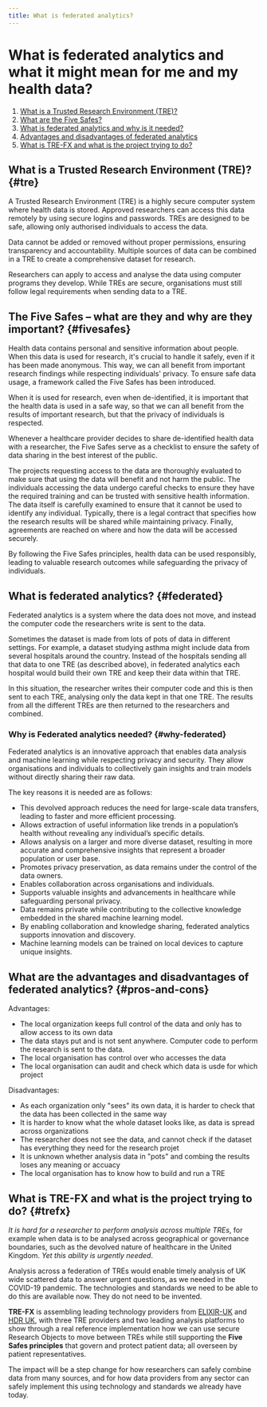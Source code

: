```yaml
---
title: What is federated analytics?
---
```


# What is federated analytics and what it might mean for me and my health data?

1. [What is a Trusted Research Environment (TRE)?](#tre)
2. [What are the Five Safes?](#fivesafes)
3. [What is federated analytics and why is it needed?](#federated)
4. [Advantages and disadvantages of federated analytics](#pros-and-cons)
5. [What is TRE-FX and what is the project trying to do?](#trefx)

## What is a Trusted Research Environment (TRE)? {#tre}

A Trusted Research Environment (TRE) is a highly secure computer system where health data is stored. Approved researchers can access this data remotely by using secure logins and passwords. TREs are designed to be safe, allowing only authorised individuals to access the data. 

Data cannot be added or removed without proper permissions, ensuring transparency and accountability. Multiple sources of data can be combined in a TRE to create a comprehensive dataset for research. 

Researchers can apply to access and analyse the data using computer programs they develop. While TREs are secure, organisations must still follow legal requirements when sending data to a TRE. 


## The Five Safes – what are they and why are they important? {#fivesafes}

Health data contains personal and sensitive information about people. When this data is used for research, it's crucial to handle it safely, even if it has been made anonymous. This way, we can all benefit from important research findings while respecting individuals' privacy. To ensure safe data usage, a framework called the Five Safes has been introduced.

When it is used for research, even when de-identified, it is important that the health data is used in a safe way, so that we can all benefit from the results of important research, but that the privacy of individuals is respected.   

Whenever a healthcare provider decides to share de-identified health data with a researcher, the Five Safes serve as a checklist to ensure the safety of data sharing in the best interest of the public.

The projects requesting access to the data are thoroughly evaluated to make sure that using the data will benefit and not harm the public. The individuals accessing the data undergo careful checks to ensure they have the required training and can be trusted with sensitive health information. The data itself is carefully examined to ensure that it cannot be used to identify any individual. Typically, there is a legal contract that specifies how the research results will be shared while maintaining privacy. Finally, agreements are reached on where and how the data will be accessed securely.

By following the Five Safes principles, health data can be used responsibly, leading to valuable research outcomes while safeguarding the privacy of individuals.


## What is federated analytics? {#federated}

Federated analytics is a system where the data does not move, and instead the computer code the researchers write is sent to the data.

Sometimes the dataset is made from lots of pots of data in different settings.  For example, a dataset studying asthma might include data from several hospitals around the country. Instead of the hospitals sending all that data to one TRE (as described above), in federated analytics each hospital would build their own TRE and keep their data within that TRE. 

In this situation, the researcher writes their computer code and this is then sent to each TRE, analysing only the data kept in that one TRE.  The results from all the different TREs are then returned to the researchers and combined.

### Why is Federated analytics needed? {#why-federated}

Federated analytics is an innovative approach that enables data analysis and machine learning while respecting privacy and security. They allow organisations and individuals to collectively gain insights and train models without directly sharing their raw data.

The key reasons it is needed are as follows:

* This devolved approach reduces the need for large-scale data transfers, leading to faster and more efficient processing.
* Allows extraction of useful information like trends in a population’s health without revealing any individual’s specific details.
* Allows analysis on a larger and more diverse dataset, resulting in more accurate and comprehensive insights that represent a broader population or user base.
* Promotes privacy preservation, as data remains under the control of the data owners.
* Enables collaboration across organisations and individuals.
* Supports valuable insights and advancements in healthcare while safeguarding personal privacy.
* Data remains private while contributing to the collective knowledge embedded in the shared machine learning model.
* By enabling collaboration and knowledge sharing, federated analytics supports innovation and discovery. 
* Machine learning models can be trained on local devices to capture unique insights.

## What are the advantages and  disadvantages of federated analytics? {#pros-and-cons}

Advantages:

* The local organization keeps full control of the data and only has to allow access to its own data
* The data stays put and is not sent anywhere. Computer code to perform the research is sent to the data.
* The local organisation has control over who accesses the data
* The local organisation can audit and check which data is usde for which project

Disadvantages:
* As each organization only "sees" its own data, it is harder to check that the data has been collected in the same way
* It is harder to know what the whole dataset looks like, as data is spread across organizations
* The researcher does not see the data, and cannot check if the dataset has everything they need for the research projet
* It is unknown whether analysis data in "pots" and combing the results loses any meaning or accuacy
* The local organisation has to know how to build and run a TRE

## What is TRE-FX and what is the project trying to do? {#trefx}

_It is hard for a researcher to perform analysis across multiple TREs_, for example when data is to be analysed across geographical or governance boundaries, such as the devolved nature of healthcare in the United Kingdom. _Yet this ability is urgently needed_.

Analysis across a federation of TREs would enable timely analysis of UK wide scattered data to answer urgent questions, as we needed in the COVID-19 pandemic. The technologies and standards we need to be able to do this are available now. They do not need to be invented.

**TRE-FX** is assembling leading technology providers from [ELIXIR-UK](https://elixiruknode.org/) and [HDR UK](https://www.hdruk.ac.uk/), with three TRE providers and two leading analysis platforms to show through a real reference implementation how we can use secure Research Objects to move between TREs while still supporting the **Five Safes principles** that govern and protect patient data; all overseen by patient representatives.

The impact will be a step change for how researchers can safely combine data from many sources, and for how data providers from any sector can safely implement this using technology and standards we already have today.


